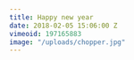 ```yaml
---
title: Happy new year
date: 2018-02-05 15:06:00 Z
vimeoid: 197165883
image: "/uploads/chopper.jpg"
---
```


